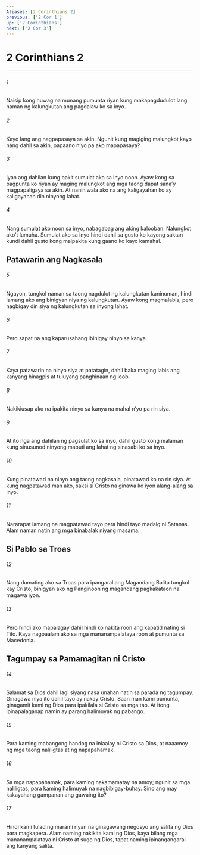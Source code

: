 ```yaml
---
Aliases: [2 Corinthians 2]
previous: ['2 Cor 1']
up: ['2 Corinthians']
next: ['2 Cor 3']
---
```

# 2 Corinthians 2

***

###### 1
Naisip kong huwag na munang pumunta riyan kung makapagdudulot lang naman ng kalungkutan ang pagdalaw ko sa inyo. 

###### 2
Kayo lang ang nagpapasaya sa akin. Ngunit kung magiging malungkot kayo nang dahil sa akin, papaano nʼyo pa ako mapapasaya? 

###### 3
Iyan ang dahilan kung bakit sumulat ako sa inyo noon. Ayaw kong sa pagpunta ko riyan ay maging malungkot ang mga taong dapat sanaʼy magpapaligaya sa akin. At naniniwala ako na ang kaligayahan ko ay kaligayahan din ninyong lahat. 

###### 4
Nang sumulat ako noon sa inyo, nabagabag ang aking kalooban. Nalungkot akoʼt lumuha. Sumulat ako sa inyo hindi dahil sa gusto ko kayong saktan kundi dahil gusto kong maipakita kung gaano ko kayo kamahal.

## Patawarin ang Nagkasala 

###### 5
Ngayon, tungkol naman sa taong nagdulot ng kalungkutan kaninuman, hindi lamang ako ang binigyan niya ng kalungkutan. Ayaw kong magmalabis, pero nagbigay din siya ng kalungkutan sa inyong lahat. 

###### 6
Pero sapat na ang kaparusahang ibinigay ninyo sa kanya. 

###### 7
Kaya patawarin na ninyo siya at patatagin, dahil baka maging labis ang kanyang hinagpis at tuluyang panghinaan ng loob. 

###### 8
Nakikiusap ako na ipakita ninyo sa kanya na mahal nʼyo pa rin siya. 

###### 9
At ito nga ang dahilan ng pagsulat ko sa inyo, dahil gusto kong malaman kung sinusunod ninyong mabuti ang lahat ng sinasabi ko sa inyo. 

###### 10
Kung pinatawad na ninyo ang taong nagkasala, pinatawad ko na rin siya. At kung nagpatawad man ako, saksi si Cristo na ginawa ko iyon alang-alang sa inyo. 

###### 11
Nararapat lamang na magpatawad tayo para hindi tayo madaig ni Satanas. Alam naman natin ang mga binabalak niyang masama.

## Si Pablo sa Troas 

###### 12
Nang dumating ako sa Troas para ipangaral ang Magandang Balita tungkol kay Cristo, binigyan ako ng Panginoon ng magandang pagkakataon na magawa iyon. 

###### 13
Pero hindi ako mapalagay dahil hindi ko nakita roon ang kapatid nating si Tito. Kaya nagpaalam ako sa mga mananampalataya roon at pumunta sa Macedonia.

## Tagumpay sa Pamamagitan ni Cristo 

###### 14
Salamat sa Dios dahil lagi siyang nasa unahan natin sa parada ng tagumpay. Ginagawa niya ito dahil tayo ay nakay Cristo. Saan man kami pumunta, ginagamit kami ng Dios para ipakilala si Cristo sa mga tao. At itong ipinapalaganap namin ay parang halimuyak ng pabango. 

###### 15
Para kaming mabangong handog na iniaalay ni Cristo sa Dios, at naaamoy ng mga taong naliligtas at ng napapahamak. 

###### 16
Sa mga napapahamak, para kaming nakamamatay na amoy; ngunit sa mga naliligtas, para kaming halimuyak na nagbibigay-buhay. Sino ang may kakayahang gampanan ang gawaing ito? 

###### 17
Hindi kami tulad ng marami riyan na ginagawang negosyo ang salita ng Dios para magkapera. Alam naming nakikita kami ng Dios, kaya bilang mga mananampalataya ni Cristo at sugo ng Dios, tapat naming ipinangangaral ang kanyang salita.
